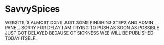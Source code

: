 # SavvySpices
WEBSITE IS ALMOST DONE JUST SOME FINISHING STEPS AND ADMIN PANEL. SORRY FOR DELAY I AM TRYING TO PUSH AS SOON AS POSSIBLE JUST GOT DELAYED BECAUSE OF SICKNESS 
WEB WILL BE PUBLISHED TODAY ITSELF.